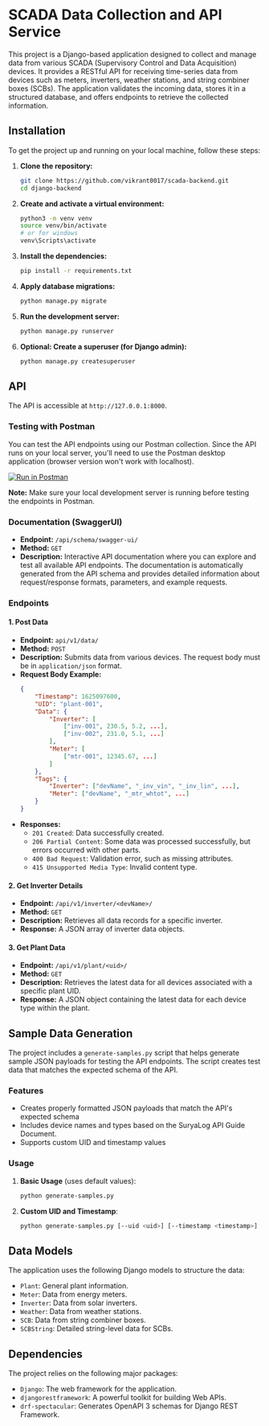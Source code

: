 # SCADA Data Collection and API Service

This project is a Django-based application designed to collect and manage data from various SCADA (Supervisory Control and Data Acquisition) devices. It provides a RESTful API for receiving time-series data from devices such as meters, inverters, weather stations, and string combiner boxes (SCBs). The application validates the incoming data, stores it in a structured database, and offers endpoints to retrieve the collected information.

## Installation

To get the project up and running on your local machine, follow these steps:

1. **Clone the repository:**
   ```bash
   git clone https://github.com/vikrant0017/scada-backend.git
   cd django-backend
   ```

2. **Create and activate a virtual environment:**
   ```bash
   python3 -m venv venv
   source venv/bin/activate
   # or for windows
   venv\Scripts\activate
   ```

3. **Install the dependencies:**
   ```bash
   pip install -r requirements.txt
   ```

4. **Apply database migrations:**
   ```bash
   python manage.py migrate
   ```

5. **Run the development server:**
   ```bash
   python manage.py runserver
   ```

6. **Optional: Create a superuser (for Django admin):**
   ```bash  
   python manage.py createsuperuser
   ```


## API 
The API is accessible at `http://127.0.0.1:8000`.

### Testing with Postman
You can test the API endpoints using our Postman collection. Since the API runs on your local server, you'll need to use the Postman desktop application (browser version won't work with localhost).

[![Run in Postman](https://run.pstmn.io/button.svg)](https://www.postman.com/payload-participant-67764480/my-workspace/collection/bq86ffg/scada-rest-api)

**Note:** Make sure your local development server is running before testing the endpoints in Postman.

### Documentation (SwaggerUI)

- **Endpoint:** `/api/schema/swagger-ui/`
- **Method:** `GET`
- **Description:** Interactive API documentation where you can explore and test all available API endpoints. The documentation is automatically generated from the API schema and provides detailed information about request/response formats, parameters, and example requests.

### Endpoints

#### 1. Post Data

- **Endpoint:** `api/v1/data/`
- **Method:** `POST`
- **Description:** Submits data from various devices. The request body must be in `application/json` format.
- **Request Body Example:**
  ```json
  {
      "Timestamp": 1625097600,
      "UID": "plant-001",
      "Data": {
          "Inverter": [
              ["inv-001", 230.5, 5.2, ...],
              ["inv-002", 231.0, 5.1, ...]
          ],
          "Meter": [
              ["mtr-001", 12345.67, ...]
          ]
      },
      "Tags": {
          "Inverter": ["devName", "_inv_vin", "_inv_lin", ...],
          "Meter": ["devName", "_mtr_whtot", ...]
      }
  }
  ```
- **Responses:**
  - `201 Created`: Data successfully created.
  - `206 Partial Content`: Some data was processed successfully, but errors occurred with other parts.
  - `400 Bad Request`: Validation error, such as missing attributes.
  - `415 Unsupported Media Type`: Invalid content type.



#### 2. Get Inverter Details

- **Endpoint:** `/api/v1/inverter/<devName>/`
- **Method:** `GET`
- **Description:** Retrieves all data records for a specific inverter.
- **Response:** A JSON array of inverter data objects.

#### 3. Get Plant Data

- **Endpoint:** `/api/v1/plant/<uid>/`
- **Method:** `GET`
- **Description:** Retrieves the latest data for all devices associated with a specific plant UID.
- **Response:** A JSON object containing the latest data for each device type within the plant.


## Sample Data Generation

The project includes a `generate-samples.py` script that helps generate sample JSON payloads for testing the API endpoints. The script creates test data that matches the expected schema of the API.

### Features
- Creates properly formatted JSON payloads that match the API's expected schema
- Includes device names and types based on the SuryaLog API Guide Document.
- Supports custom UID and timestamp values

### Usage

1. **Basic Usage** (uses default values):
   ```bash
   python generate-samples.py
   ```

2. **Custom UID and Timestamp**:
   ```bash
   python generate-samples.py [--uid <uid>] [--timestamp <timestamp>]
   ```


## Data Models

The application uses the following Django models to structure the data:

- `Plant`: General plant information.
- `Meter`: Data from energy meters.
- `Inverter`: Data from solar inverters.
- `Weather`: Data from weather stations.
- `SCB`: Data from string combiner boxes.
- `SCBString`: Detailed string-level data for SCBs.

## Dependencies

The project relies on the following major packages:

- `Django`: The web framework for the application.
- `djangorestframework`: A powerful toolkit for building Web APIs.
- `drf-spectacular`: Generates OpenAPI 3 schemas for Django REST Framework.
